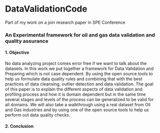 # DataValidationCode
Part of my work on a join research paper in SPE Conference

### An Experimental framework for oil and gas data validation and quality assurance

#### 1.	Objective

No data analyzing project comes error free if we want to talk about the datasets. In this work we put together a framework for Data Validation and Preparing which is not case dependent. By using the open source tools to help us formulate data quality rules and combining that with the best practices of data cleansing, outlier detection and data validation. The goal of this paper is to explain the different aspects of data validation and profiling process and how it is domain dependent but in the same time several stages and levels of the process can be generalized to be valid for all domains. We will also take a walkthrough using a real dataset from Oil and Gas industries and by using one of the open source tools to help us perform out data quality checks.

#### 2. Conclusion
